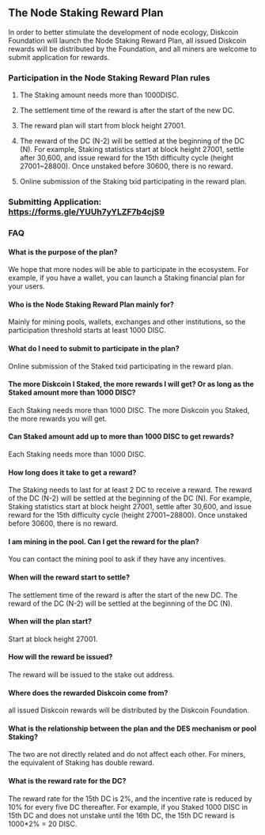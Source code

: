 ## The Node Staking Reward Plan

In order to better stimulate the development of node ecology, Diskcoin Foundation will launch the Node Staking Reward Plan, all issued Diskcoin rewards will be distributed by the Foundation, and all miners are welcome to submit application for rewards.

### Participation in the Node Staking Reward Plan rules

1. The Staking amount needs more than 1000DISC.

2. The settlement time of the reward is after the start of the new DC.

3. The reward plan will start from block height 27001.

4. The reward of the DC (N-2) will be settled at the beginning of the DC (N). For example, Staking statistics start at block height 27001, settle after 30,600, and issue reward for the 15th difficulty cycle (height 27001~28800). Once unstaked before 30600, there is no reward.

5. Online submission of the Staking txid participating in the reward plan.

### Submitting Application: <https://forms.gle/YUUh7yYLZF7b4cjS9>

### FAQ

#### What is the purpose of the plan?

We hope that more nodes will be able to participate in the ecosystem. For example, if you have a wallet, you can launch a Staking financial plan for your users.

#### Who is the Node Staking Reward Plan mainly for?

Mainly for mining pools, wallets, exchanges and other institutions, so the participation threshold starts at least 1000 DISC.

#### What do I need to submit to participate in the plan?

Online submission of the Staked txid participating in the reward plan.

#### The more Diskcoin I Staked, the more rewards I will get? Or as long as the Staked amount more than 1000 DISC?

Each Staking needs more than 1000 DISC. The more Diskcoin you Staked, the more rewards you will get.

#### Can Staked amount add up to more than 1000 DISC to get rewards?

Each Staking needs more than 1000 DISC.

#### How long does it take to get a reward?

The Staking needs to last for at least 2 DC to receive a reward. The reward of the DC (N-2) will be settled at the beginning of the DC (N). For example, Staking statistics start at block height 27001, settle after 30,600, and issue reward for the 15th difficulty cycle (height 27001~28800). Once unstaked before 30600, there is no reward.

#### I am mining in the pool. Can I get the reward for the plan?

You can contact the mining pool to ask if they have any incentives.

#### When will the reward start to settle?

The settlement time of the reward is after the start of the new DC. The reward of the DC (N-2) will be settled at the beginning of the DC (N).

#### When will the plan start?

Start at block height 27001.

#### How will the reward be issued?

The reward will be issued to the stake out address.

#### Where does the rewarded Diskcoin come from?

all issued Diskcoin rewards will be distributed by the Diskcoin Foundation.

#### What is the relationship between the plan and the DES mechanism or pool Staking?

The two are not directly related and do not affect each other. For miners, the equivalent of Staking has double reward.

#### What is the reward rate for the DC?

The reward rate for the 15th DC is 2%, and the incentive rate is reduced by 10% for every five DC thereafter.
For example, if you Staked 1000 DISC in 15th DC and does not unstake until the 16th DC, the 15th DC reward is 1000*2% = 20 DISC.
